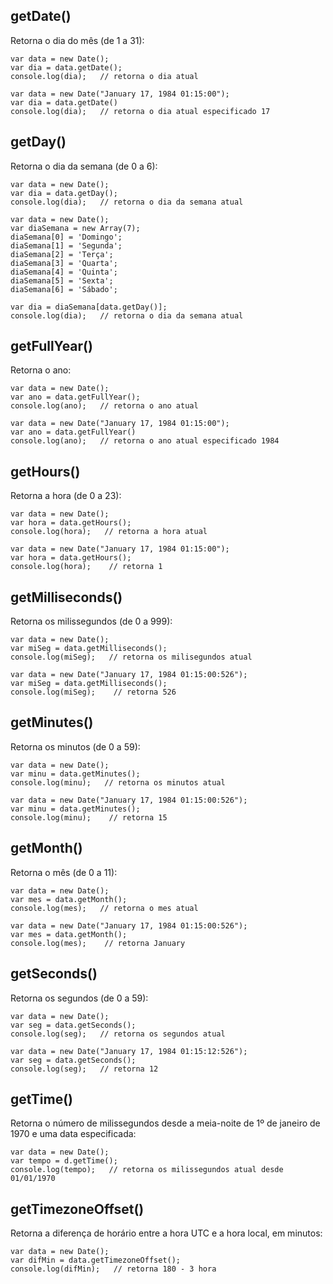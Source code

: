 ## getDate() 
Retorna o dia do mês (de 1 a 31):

    var data = new Date();
    var dia = data.getDate();
    console.log(dia);   // retorna o dia atual
    
    var data = new Date("January 17, 1984 01:15:00");
    var dia = data.getDate()
    console.log(dia);   // retorna o dia atual especificado 17

## getDay()
Retorna o dia da semana (de 0 a 6):

    var data = new Date();
    var dia = data.getDay();
    console.log(dia);   // retorna o dia da semana atual
    
    var data = new Date();
    var diaSemana = new Array(7);
    diaSemana[0] = 'Domingo';
    diaSemana[1] = 'Segunda';
    diaSemana[2] = 'Terça';
    diaSemana[3] = 'Quarta';
    diaSemana[4] = 'Quinta';
    diaSemana[5] = 'Sexta';
    diaSemana[6] = 'Sábado';

    var dia = diaSemana[data.getDay()];
    console.log(dia);   // retorna o dia da semana atual

## getFullYear()
Retorna o ano:

    var data = new Date();
    var ano = data.getFullYear();
    console.log(ano);   // retorna o ano atual
    
    var data = new Date("January 17, 1984 01:15:00");
    var ano = data.getFullYear()
    console.log(ano);   // retorna o ano atual especificado 1984

## getHours()
Retorna a hora (de 0 a 23):

    var data = new Date();
    var hora = data.getHours();
    console.log(hora);   // retorna a hora atual
    
    var data = new Date("January 17, 1984 01:15:00");
    var hora = data.getHours();
    console.log(hora);    // retorna 1

## getMilliseconds()
Retorna os milissegundos (de 0 a 999):

    var data = new Date();
    var miSeg = data.getMilliseconds();
    console.log(miSeg);   // retorna os milisegundos atual
    
    var data = new Date("January 17, 1984 01:15:00:526");
    var miSeg = data.getMilliseconds();
    console.log(miSeg);    // retorna 526

## getMinutes()
Retorna os minutos (de 0 a 59):

    var data = new Date();
    var minu = data.getMinutes();
    console.log(minu);   // retorna os minutos atual
    
    var data = new Date("January 17, 1984 01:15:00:526");
    var minu = data.getMinutes();
    console.log(minu);    // retorna 15

## getMonth()
Retorna o mês (de 0 a 11):

    var data = new Date();
    var mes = data.getMonth();
    console.log(mes);   // retorna o mes atual
    
    var data = new Date("January 17, 1984 01:15:00:526");
    var mes = data.getMonth();
    console.log(mes);    // retorna January

## getSeconds()
Retorna os segundos (de 0 a 59):

    var data = new Date();
    var seg = data.getSeconds();
    console.log(seg);   // retorna os segundos atual
    
    var data = new Date("January 17, 1984 01:15:12:526");
    var seg = data.getSeconds();
    console.log(seg);   // retorna 12

## getTime()
Retorna o número de milissegundos desde a meia-noite de 1º de janeiro de 1970 e uma data especificada:

    var data = new Date();
    var tempo = d.getTime();
    console.log(tempo);   // retorna os milissegundos atual desde 01/01/1970

## getTimezoneOffset()
Retorna a diferença de horário entre a hora UTC e a hora local, em minutos:

    var data = new Date();
    var difMin = data.getTimezoneOffset();
    console.log(difMin);   // retorna 180 - 3 hora
